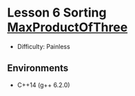 # Lesson 6 Sorting [MaxProductOfThree](https://app.codility.com/programmers/lessons/6-sorting/max_product_of_three/)

- Difficulty: Painless

## Environments

- C++14 (g++ 6.2.0)
